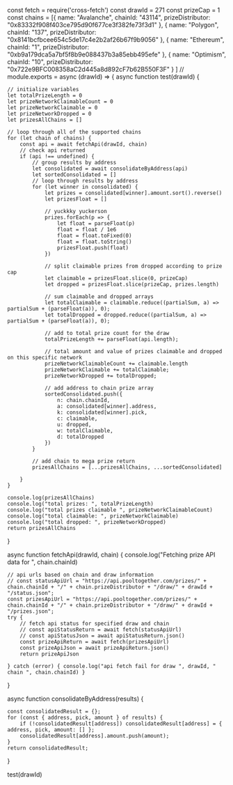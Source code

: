 const fetch = require('cross-fetch')
const drawId = 271
const prizeCap = 1
const chains = [{
    name: "Avalanche",
    chainId: "43114",
    prizeDistributor: "0x83332f908f403ce795d90f677ce3f382fe73f3d1"
},
{
    name: "Polygon",
    chainId: "137",
    prizeDistributor: "0x8141bcfbcee654c5de17c4e2b2af26b67f9b9056"
},
{
    name: "Ethereum",
    chainId: "1",
    prizeDistributor: "0xb9a179dca5a7bf5f8b9e088437b3a85ebb495efe"
},
{
    name: "Optimism",
    chainId: "10",
    prizeDistributor: "0x722e9BFC008358aC2d445a8d892cF7b62B550F3F"
}
]
// module.exports = async (drawId) => {
async function test(drawId) {

    // initialize variables
    let totalPrizeLength = 0
    let prizeNetworkClaimableCount = 0
    let prizeNetworkClaimable = 0
    let prizeNetworkDropped = 0
    let prizesAllChains = []

    // loop through all of the supported chains
    for (let chain of chains) {
        const api = await fetchApi(drawId, chain)
        // check api returned
        if (api !== undefined) {
            // group results by address
            let consolidated = await consolidateByAddress(api)
            let sortedConsolidated = []
            // loop through results by address
            for (let winner in consolidated) {
                let prizes = consolidated[winner].amount.sort().reverse()
                let prizesFloat = []

                // yuckkky yuckerson
                prizes.forEach(p => {
                    let float = parseFloat(p)
                    float = float / 1e6
                    float = float.toFixed(0)
                    float = float.toString()
                    prizesFloat.push(float)
                })

                // split claimable prizes from dropped according to prize cap
                let claimable = prizesFloat.slice(0, prizeCap)
                let dropped = prizesFloat.slice(prizeCap, prizes.length)

                // sum claimable and dropped arrays
                let totalClaimable = claimable.reduce((partialSum, a) => partialSum + (parseFloat(a)), 0);
                let totalDropped = dropped.reduce((partialSum, a) => partialSum + (parseFloat(a)), 0);

                // add to total prize count for the draw
                totalPrizeLength += parseFloat(api.length);

                // total amount and value of prizes claimable and dropped on this specific network
                prizeNetworkClaimableCount += claimable.length
                prizeNetworkClaimable += totalClaimable;
                prizeNetworkDropped += totalDropped;

                // add address to chain prize array
                sortedConsolidated.push({
                    n: chain.chainId,
                    a: consolidated[winner].address,
                    k: consolidated[winner].pick,
                    c: claimable,
                    u: dropped,
                    w: totalClaimable,
                    d: totalDropped
                })
            }

            // add chain to mega prize return
            prizesAllChains = [...prizesAllChains, ...sortedConsolidated]

        }
    }

    console.log(prizesAllChains)
    console.log("total prizes: ", totalPrizeLength)
    console.log("total prizes claimable ", prizeNetworkClaimableCount)
    console.log("total claimable: ", prizeNetworkClaimable)
    console.log("total dropped: ", prizeNetworkDropped)
    return prizesAllChains

}

async function fetchApi(drawId, chain) {
    console.log("Fetching prize API data for ", chain.chainId)

    // api urls based on chain and draw information
    // const statusApiUrl = "https://api.pooltogether.com/prizes/" + chain.chainId + "/" + chain.prizeDistributor + "/draw/" + drawId + "/status.json";
    const prizesApiUrl = "https://api.pooltogether.com/prizes/" + chain.chainId + "/" + chain.prizeDistributor + "/draw/" + drawId + "/prizes.json";
    try {
        // fetch api status for specified draw and chain
        // const apiStatusReturn = await fetch(statusApiUrl)
        // const apiStatusJson = await apiStatusReturn.json()
        const prizeApiReturn = await fetch(prizesApiUrl)
        const prizeApiJson = await prizeApiReturn.json()
        return prizeApiJson

    } catch (error) { console.log("api fetch fail for draw ", drawId, " chain ", chain.chainId) }
}

async function consolidateByAddress(results) {

    const consolidatedResult = {};
    for (const { address, pick, amount } of results) {
        if (!consolidatedResult[address]) consolidatedResult[address] = { address, pick, amount: [] };
        consolidatedResult[address].amount.push(amount);
    }
    return consolidatedResult;
}

test(drawId)
